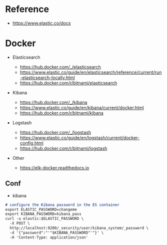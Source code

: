 # Reference
- https://www.elastic.co/docs

# Docker
- Elasticsearch
  - https://hub.docker.com/_/elasticsearch
  - https://www.elastic.co/guide/en/elasticsearch/reference/current/run-elasticsearch-locally.html
  - https://hub.docker.com/r/bitnami/elasticsearch
- Kibana
  - https://hub.docker.com/_/kibana
  - https://www.elastic.co/guide/en/kibana/current/docker.html
  - https://hub.docker.com/r/bitnami/kibana
- Logstash
  - https://hub.docker.com/_/logstash
  - https://www.elastic.co/guide/en/logstash/current/docker-config.html
  - https://hub.docker.com/r/bitnami/logstash

- Other
  - https://elk-docker.readthedocs.io

## Conf
- kibana
~~~md
# configure the Kibana password in the ES container
export ELASTIC_PASSWORD=changeme
export KIBANA_PASSWORD=kibana_pass
curl -u elastic:$ELASTIC_PASSWORD \
  -X POST \
  http://localhost:9200/_security/user/kibana_system/_password \
  -d '{"password":"'"$KIBANA_PASSWORD"'"}' \
  -H 'Content-Type: application/json'
~~~